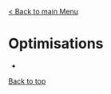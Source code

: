 [< Back to main Menu](https://github.com/gsoulie/Mobile-App-Development/blob/master/angular-formation.md)    

# Optimisations

* [](#)         


[Back to top](#optimisations)

